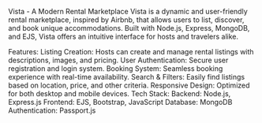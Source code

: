 Vista - A Modern Rental Marketplace
Vista is a dynamic and user-friendly rental marketplace, inspired by Airbnb, that allows users to list, discover, and book unique accommodations. Built with Node.js, Express, MongoDB, and EJS, Vista offers an intuitive interface for hosts and travelers alike.

Features:
Listing Creation: Hosts can create and manage rental listings with descriptions, images, and pricing.
User Authentication: Secure user registration and login system.
Booking System: Seamless booking experience with real-time availability.
Search & Filters: Easily find listings based on location, price, and other criteria.
Responsive Design: Optimized for both desktop and mobile devices.
Tech Stack:
Backend: Node.js, Express.js
Frontend: EJS, Bootstrap, JavaScript
Database: MongoDB
Authentication: Passport.js
